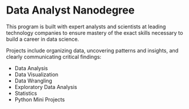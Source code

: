 # Data Analyst Nanodegree
This program is built with expert analysts and scientists at leading technology companies to ensure mastery of the exact skills necessary to build a career in data science.

Projects include organizing data, uncovering patterns and insights, and clearly communicating critical findings:
* Data Analysis
* Data Visualization
* Data Wrangling
* Exploratory Data Analysis
* Statistics
* Python Mini Projects
